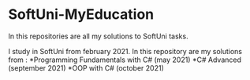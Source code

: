 # SoftUni-MyEducation
 In this repositories are all my solutions to SoftUni tasks.

 I study in SoftUni from february 2021.
 In this repository are my solutions from :
        *Programming Fundamentals with C# (may 2021)
        *C# Advanced (september 2021)
        *OOP with C# (october 2021)